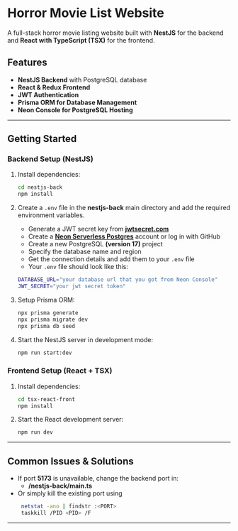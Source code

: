 # Horror Movie List Website

A full-stack horror movie listing website built with **NestJS** for the backend and **React with TypeScript (TSX)** for the frontend.

## Features

- **NestJS Backend** with PostgreSQL database
- **React & Redux Frontend**
- **JWT Authentication**
- **Prisma ORM for Database Management**
- **Neon Console for PostgreSQL Hosting**

---

## Getting Started

### Backend Setup (NestJS)

1. Install dependencies:

   ```sh
   cd nestjs-back
   npm install
   ```

2. Create a `.env` file in the **nestjs-back** main directory and add the required environment variables.

   - Generate a JWT secret key from **[jwtsecret.com](https://jwtsecret.com/generate)**
   - Create a **[Neon Serverless Postgres](https://neon.tech)** account or log in with GitHub
   - Create a new PostgreSQL **(version 17)** project
   - Specify the database name and region
   - Get the connection details and add them to your `.env` file
   - Your `.env` file should look like this:
     
   ```sh
   DATABASE_URL="your database url that you got from Neon Console"
   JWT_SECRET="your jwt secret token"
   ```

3. Setup Prisma ORM:

   ```sh
   npx prisma generate
   npx prisma migrate dev
   npx prisma db seed
   ```

4. Start the NestJS server in development mode:

   ```sh
   npm run start:dev
   ```

### Frontend Setup (React + TSX)

1. Install dependencies:

   ```sh
   cd tsx-react-front
   npm install
   ```

2. Start the React development server:

   ```sh
   npm run dev
   ```

---

## Common Issues & Solutions

- If port **5173** is unavailable, change the backend port in:
  - **/nestjs-back/main.ts**
- Or simply kill the existing port using
  ```sh
   netstat -ano | findstr :<PORT>
   taskkill /PID <PID> /F
  ```

---
